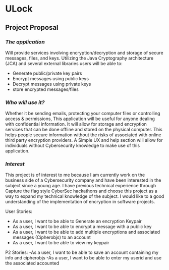 # **ULock**

## Project Proposal

### *The application*

 
Will provide services involving encryption/decryption and storage of secure messages, files, and keys.
Utilizing the Java Cryptography architecture (JCA) and several external libraries users will be able to:


- Generate public/private key pairs
- Encrypt messages using public keys
- Decrypt messages using private keys
- store encrypted messages/files

### *Who will use it?*
Whether it be sending emails, protecting your computer files or controlling access & permissions, This application will 
be useful for anyone dealing with confidential information. It will allow for storage and encryption services that can
be done offline and stored on the physical computer. This helps people secure information without the risks of associated 
with online third party encryption providers. A Simple UX and help section will allow for individuals without 
Cybersecurity knowledge to make use of this application.   
 
### *Interest*

This project is of interest to me because I am currently work on the business side of a Cybersecurity company and have
been interested in the subject since a young age. I have previous technical experience through Capture the flag style 
CyberSec hackathons and choose this project as a way to expand my technical knowledge of the subject. I would like to
a good understanding of the implementation of encryption in software projects.

User Stories:
- As a user, I want to be able to Generate an encryption Keypair
- As a user, I want to be able to encrypt a message with a public key
- As a user, I want to be able to add multiple encryptions and associated messages (Cipherobjs) to an account
- As a user, I want to be able to view my keypair

P2 Stories:
-As a user, I want to be able to save an account containing my info and cipherobjs
-As a user, I want to be able to enter my userid and use the associated accounted 

